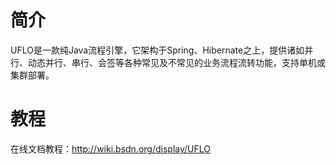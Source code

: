 # 简介
UFLO是一款纯Java流程引擎，它架构于Spring、Hibernate之上，提供诸如并行、动态并行、串行、会签等各种常见及不常见的业务流程流转功能，支持单机或集群部署。
# 教程
在线文档教程：http://wiki.bsdn.org/display/UFLO
